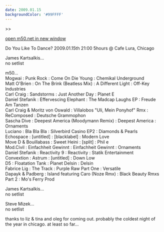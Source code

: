 ```yaml
---
date: 2009.01.15
backgroundColor: '#99FFFF'
---
```


\>>

[open m50.net in new window  
](http://m50.net/)


Do You Like To Dance? 2009.01.15th 21:00 5hours @ Cafe Lura, Chicago  

James Kartsalkis...  
no setlist  

m50...  
Mogwai : Punk Rock : Come On Die Young : Chemikal Underground  
Matt O'Brien : On The Brink (Beatless Mix) : A Different Light : Off-Key Industries  
Carl Craig : Sandstorms : Just Another Day : Planet E  
Daniel Stefanik : Effervescing Elephant : The Madcap Laughs EP : Freude Am Tanzen  
Carl Craig & Moritz von Oswald : Villalobos "Uli, Mein Ponyhof" Rmx : ReComposed : Deutsche Grammophon  
Sascha Dive : Deepest America (Moodymann Remix) : Deepest America : Ornaments  
Luciano : Bla Bla Bla : Silverbird Casino EP2 : Diamonds & Pearls  
Echospace : \[untitled\] : \[blacklabel\] : Modern Love  
Move D & Bouillabass : Sweet Heini : \[split\] : Phil e  
Mod.Civil : Einfachheit Gewinnt : Einfachheit Gewinnt : Ornaments  
Daniel Stefanik : Reactivity 9 : Reactivity : Statik Entertainment  
Convextion : Astrum : \[untitled\] : Down Low  
D5 : Floatation Tank : Planet Delsin : Delsin  
Fabrice Lig : The Track : Purple Raw Part One : Versatile  
Dapayk & Padberg : Island featuring Caro (Noze Rmx) : Black Beauty Rmxs Part 2 : Mo's Ferry Prod  

James Kartsalkis...  
no setlist  

Steve Mizek...  
no setlist  

thanks to liz & tina and oleg for coming out. probably the coldest night of the year in chicago. at least so far...